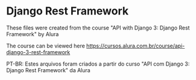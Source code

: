 # Django Rest Framework

These files were created from the course "API with Django 3: Django Rest Framework" by Alura

The course can be viewed here https://cursos.alura.com.br/course/api-django-3-rest-framework

PT-BR:
Estes arquivos foram criados a partir do curso "API com Django 3: Django Rest Framework" da Alura
